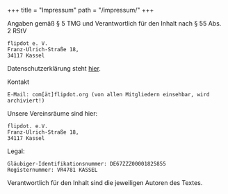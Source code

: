 +++
title = "Impressum"
path = "/impressum/"
+++

Angaben gemäß § 5 TMG und Verantwortlich für den Inhalt nach § 55 Abs. 2 RStV

```
flipdot e. V.
Franz-Ulrich-Straße 18,
34117 Kassel
```

Datenschutzerklärung steht [hier](/datenschutz/).

Kontakt

```
E-Mail: com[ät]flipdot.org (von allen Mitgliedern einsehbar, wird archiviert!)
```

Unsere Vereinsräume sind hier:

```
flipdot. e.V.
Franz-Ulrich-Straße 18,
34117 Kassel
```

Legal:

```
Gläubiger-Identifikationsnummer: DE67ZZZ00001825855
Registernummer: VR4781 KASSEL
```

Verantwortlich für den Inhalt sind die jeweiligen Autoren des Textes.
